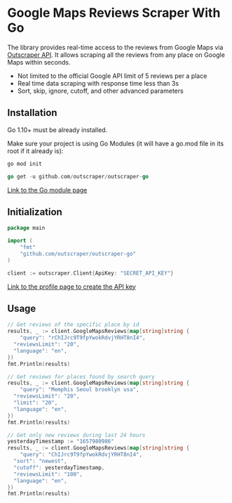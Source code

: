 # Google Maps Reviews Scraper With Go

The library provides real-time access to the reviews from Google Maps via [Outscraper API](https://app.outscraper.com/api-docs#tag/Google-Reviews).
It allows scraping all the reviews from any place on Google Maps within seconds.

- Not limited to the official Google API limit of 5 reviews per a place
- Real time data scraping with response time less than 3s
- Sort, skip, ignore, cutoff, and other advanced parameters

## Installation

Go 1.10+ must be already installed.

Make sure your project is using Go Modules (it will have a go.mod file in its root if it already is):
``` sh
go mod init
```

``` go
go get -u github.com/outscraper/outscraper-go
```

[Link to the Go module page](https://pkg.go.dev/github.com/outscraper/outscraper-go)

## Initialization
```go
package main

import (
	"fmt"
	"github.com/outscraper/outscraper-go"
)

client := outscraper.Client{ApiKey: "SECRET_API_KEY"}
```
[Link to the profile page to create the API key](https://app.outscraper.com/profile)

## Usage

```go
// Get reviews of the specific place by id
results, _ := client.GoogleMapsReviews(map[string]string {
	"query": "rChIJrc9T9fpYwokRdvjYRHT8nI4",
  "reviewsLimit": "20",
  "language": "en",
})
fmt.Println(results)

// Get reviews for places found by search query
results, _ := client.GoogleMapsReviews(map[string]string {
	"query": "Memphis Seoul brooklyn usa",
  "reviewsLimit": "20",
  "limit": "20",
  "language": "en",
})
fmt.Println(results)

// Get only new reviews during last 24 hours
yesterdayTimestamp := "1657980986"
results, _ := client.GoogleMapsReviews(map[string]string {
	"query": "ChIJrc9T9fpYwokRdvjYRHT8nI4",
  "sort": "newest",
  "cutoff": yesterdayTimestamp,
  "reviewsLimit": "100",
  "language": "en",
})
fmt.Println(results)
```
